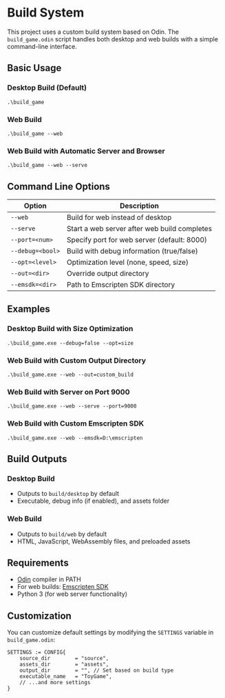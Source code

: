 # Build System

This project uses a custom build system based on Odin. The `build_game.odin` script handles both desktop and web builds with a simple command-line interface.

## Basic Usage

### Desktop Build (Default)
```
.\build_game
```

### Web Build
```
.\build_game --web
```

### Web Build with Automatic Server and Browser
```
.\build_game --web --serve
```

## Command Line Options

| Option | Description |
| ------ | ----------- |
| `--web` | Build for web instead of desktop |
| `--serve` | Start a web server after web build completes |
| `--port=<num>` | Specify port for web server (default: 8000) |
| `--debug=<bool>` | Build with debug information (true/false) |
| `--opt=<level>` | Optimization level (none, speed, size) |
| `--out=<dir>` | Override output directory |
| `--emsdk=<dir>` | Path to Emscripten SDK directory |

## Examples

### Desktop Build with Size Optimization
```
.\build_game.exe --debug=false --opt=size
```

### Web Build with Custom Output Directory
```
.\build_game.exe --web --out=custom_build
```

### Web Build with Server on Port 9000
```
.\build_game.exe --web --serve --port=9000
```

### Web Build with Custom Emscripten SDK
```
.\build_game.exe --web --emsdk=D:\emscripten
```

## Build Outputs

### Desktop Build
- Outputs to `build/desktop` by default
- Executable, debug info (if enabled), and assets folder

### Web Build
- Outputs to `build/web` by default
- HTML, JavaScript, WebAssembly files, and preloaded assets

## Requirements

- [Odin](https://odin-lang.org/) compiler in PATH
- For web builds: [Emscripten SDK](https://emscripten.org/docs/getting_started/downloads.html)
- Python 3 (for web server functionality)

## Customization

You can customize default settings by modifying the `SETTINGS` variable in `build_game.odin`:

```odin
SETTINGS := CONFIG{
    source_dir        = "source",
    assets_dir        = "assets",
    output_dir        = "", // Set based on build type
    executable_name   = "ToyGame",
    // ...and more settings
}
``` 